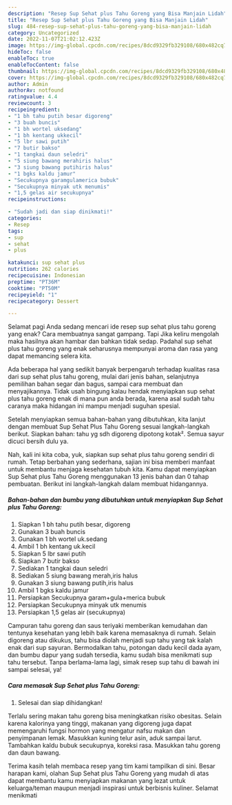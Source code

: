 ```yaml
---
description: "Resep Sup Sehat plus Tahu Goreng yang Bisa Manjain Lidah"
title: "Resep Sup Sehat plus Tahu Goreng yang Bisa Manjain Lidah"
slug: 484-resep-sup-sehat-plus-tahu-goreng-yang-bisa-manjain-lidah
category: Uncategorized
date: 2022-11-07T21:02:12.423Z
image: https://img-global.cpcdn.com/recipes/8dcd9329fb329108/680x482cq70/sup-sehat-plus-tahu-goreng-foto-resep-utama.jpg
hideToc: false
enableToc: true
enableTocContent: false
thumbnail: https://img-global.cpcdn.com/recipes/8dcd9329fb329108/680x482cq70/sup-sehat-plus-tahu-goreng-foto-resep-utama.jpg
cover: https://img-global.cpcdn.com/recipes/8dcd9329fb329108/680x482cq70/sup-sehat-plus-tahu-goreng-foto-resep-utama.jpg
author: Admin
authorAv: notfound
ratingvalue: 4.4
reviewcount: 3
recipeingredient:
- "1 bh tahu putih besar digoreng"
- "3 buah buncis"
- "1 bh wortel uksedang"
- "1 bh kentang ukkecil"
- "5 lbr sawi putih"
- "7 butir bakso"
- "1 tangkai daun seledri"
- "5 siung bawang merahiris halus"
- "3 siung bawang putihiris halus"
- "1 bgks kaldu jamur"
- "Secukupnya garamgulamerica bubuk"
- "Secukupnya minyak utk menumis"
- "1,5 gelas air secukupnya"
recipeinstructions:

- "Sudah jadi dan siap dinikmati!"
categories:
- Resep
tags:
- sup
- sehat
- plus

katakunci: sup sehat plus 
nutrition: 262 calories
recipecuisine: Indonesian
preptime: "PT36M"
cooktime: "PT50M"
recipeyield: "1"
recipecategory: Dessert

---
```



Selamat pagi Anda sedang mencari ide resep sup sehat plus tahu goreng yang enak? Cara membuatnya sangat gampang. Tapi Jika keliru mengolah maka hasilnya akan hambar dan bahkan tidak sedap. Padahal sup sehat plus tahu goreng yang enak seharusnya mempunyai aroma dan rasa yang dapat memancing selera kita.


Ada beberapa hal yang sedikit banyak berpengaruh terhadap kualitas rasa dari sup sehat plus tahu goreng, mulai dari jenis bahan, selanjutnya pemilihan bahan segar dan bagus, sampai cara membuat dan menyajikannya. Tidak usah bingung kalau hendak menyiapkan sup sehat plus tahu goreng enak di mana pun anda berada, karena asal sudah tahu caranya maka hidangan ini mampu menjadi suguhan spesial.

Setelah menyiapkan semua bahan-bahan yang dibutuhkan, kita lanjut dengan membuat Sup Sehat Plus Tahu Goreng sesuai langkah-langkah berikut. Siapkan bahan: tahu yg sdh digoreng dipotong kotak². Semua sayur dicuci bersih dulu ya.


Nah, kali ini kita coba, yuk, siapkan sup sehat plus tahu goreng sendiri di rumah. Tetap berbahan yang sederhana, sajian ini bisa memberi manfaat untuk membantu menjaga kesehatan tubuh kita. Kamu dapat menyiapkan Sup Sehat plus Tahu Goreng menggunakan 13 jenis bahan dan 0 tahap pembuatan. Berikut ini langkah-langkah dalam membuat hidangannya.

<!--inarticleads1-->

##### Bahan-bahan dan bumbu yang dibutuhkan untuk menyiapkan Sup Sehat plus Tahu Goreng:

1. Siapkan 1 bh tahu putih besar, digoreng
1. Gunakan 3 buah buncis
1. Gunakan 1 bh wortel uk.sedang
1. Ambil 1 bh kentang uk.kecil
1. Siapkan 5 lbr sawi putih
1. Siapkan 7 butir bakso
1. Sediakan 1 tangkai daun seledri
1. Sediakan 5 siung bawang merah,iris halus
1. Gunakan 3 siung bawang putih,iris halus
1. Ambil 1 bgks kaldu jamur
1. Persiapkan Secukupnya garam+gula+merica bubuk
1. Persiapkan Secukupnya minyak utk menumis
1. Persiapkan 1,5 gelas air (secukupnya)


Campuran tahu goreng dan saus teriyaki memberikan kemudahan dan tentunya kesehatan yang lebih baik karena memasaknya di rumah. Selain digoreng atau dikukus, tahu bisa diolah menjadi sup tahu yang tak kalah enak dari sup sayuran. Bermodalkan tahu, potongan dadu kecil dada ayam, dan bumbu dapur yang sudah tersedia, kamu sudah bisa menikmati sup tahu tersebut. Tanpa berlama-lama lagi, simak resep sup tahu di bawah ini sampai selesai, ya! 

<!--inarticleads2-->

##### Cara memasak Sup Sehat plus Tahu Goreng:


1. Selesai dan siap dihidangkan!

Terlalu sering makan tahu goreng bisa meningkatkan risiko obesitas. Selain karena kalorinya yang tinggi, makanan yang digoreng juga dapat memengaruhi fungsi hormon yang mengatur nafsu makan dan penyimpanan lemak. Masukkan kuning telur asin, aduk sampai larut. Tambahkan kaldu bubuk secukupnya, koreksi rasa. Masukkan tahu goreng dan daun bawang. 

Terima kasih telah membaca resep yang tim kami tampilkan di sini. Besar harapan kami, olahan Sup Sehat plus Tahu Goreng yang mudah di atas dapat membantu kamu menyiapkan makanan yang lezat untuk keluarga/teman maupun menjadi inspirasi untuk berbisnis kuliner. Selamat menikmati
